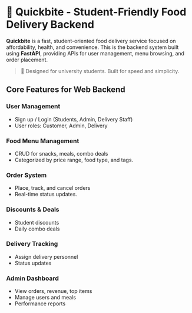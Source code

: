 # 🍔 Quickbite - Student-Friendly Food Delivery Backend

**Quickbite** is a fast, student-oriented food delivery service focused on affordability, health, and convenience. This is the backend system built using **FastAPI**, providing APIs for user management, menu browsing, and order placement.

> 🚀 Designed for university students. Built for speed and simplicity.


## Core Features for Web Backend
### User Management
- Sign up / Login (Students, Admin, Delivery Staff)
- User roles: Customer, Admin, Delivery

### Food Menu Management
- CRUD for snacks, meals, combo deals
- Categorized by price range, food type, and tags.

### Order System
- Place, track, and cancel orders
- Real-time status updates.

### Discounts & Deals
- Student discounts
- Daily combo deals

### Delivery Tracking
- Assign delivery personnel
- Status updates

### Admin Dashboard
- View orders, revenue, top items
- Manage users and meals
- Performance reports
